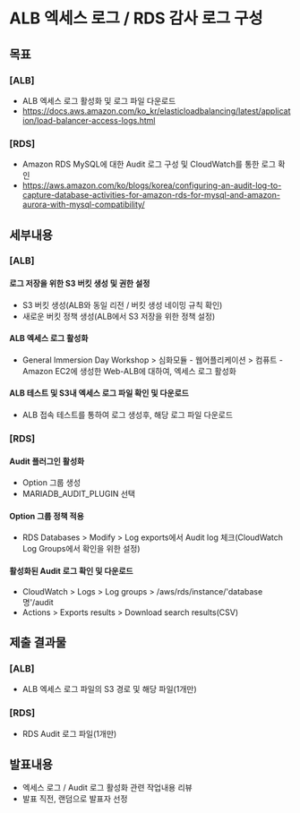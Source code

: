 # ALB 엑세스 로그 / RDS 감사 로그 구성

## 목표
### [ALB]
- ALB 엑세스 로그 활성화 및 로그 파일 다운로드
- https://docs.aws.amazon.com/ko_kr/elasticloadbalancing/latest/application/load-balancer-access-logs.html
### [RDS]
- Amazon RDS MySQL에 대한 Audit 로그 구성 및 CloudWatch를 통한 로그 확인
- https://aws.amazon.com/ko/blogs/korea/configuring-an-audit-log-to-capture-database-activities-for-amazon-rds-for-mysql-and-amazon-aurora-with-mysql-compatibility/

## 세부내용
### [ALB]
#### 로그 저장을 위한 S3 버킷 생성 및 권한 설정
- S3 버킷 생성(ALB와 동일 리전 / 버킷 생성 네이밍 규칙 확인)
- 새로운 버킷 정책 생성(ALB에서 S3 저장을 위한 정책 설정)
#### ALB 엑세스 로그 활성화
- General Immersion Day Workshop > 심화모듈 - 웹어플리케이션 > 컴퓨트 - Amazon EC2에 생성한 Web-ALB에 대하여, 엑세스 로그 활성화
#### ALB 테스트 및 S3내 엑세스 로그 파일 확인 및 다운로드
- ALB 접속 테스트를 통하여 로그 생성후, 해당 로그 파일 다운로드

### [RDS]
#### Audit 플러그인 활성화
- Option 그룹 생성
- MARIADB_AUDIT_PLUGIN 선택
#### Option 그룹 정책 적용
- RDS Databases > Modify > Log exports에서 Audit log 체크(CloudWatch Log Groups에서 확인을 위한 설정)
#### 활성화된 Audit 로그 확인 및 다운로드
- CloudWatch > Logs > Log groups > /aws/rds/instance/'database명'/audit
- Actions > Exports results > Download search results(CSV)

## 제출 결과물
### [ALB]
- ALB 엑세스 로그 파일의 S3 경로 및 해당 파일(1개만)
### [RDS]
- RDS Audit 로그 파일(1개만)

## 발표내용
- 엑세스 로그 / Audit 로그 활성화 관련 작업내용 리뷰
- 발표 직전, 랜덤으로 발표자 선정
